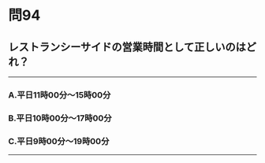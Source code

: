 # 問94
## レストランシーサイドの営業時間として正しいのはどれ？

---

### A.平日11時00分～15時00分
### B.平日10時00分～17時00分
### C.平日9時00分～19時00分

<p id=answer style="Display:none;">答えは、Aの平日11時00分～15時00分です</p>

---
